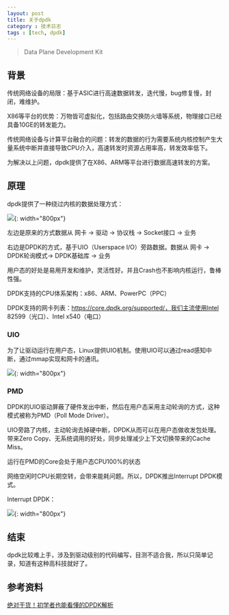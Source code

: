 ```yaml
---
layout: post
title: 关于dpdk
category : 技术日志
tags : [tech, dpdk]
---
```


>Data Plane Development Kit

## 背景

传统网络设备的局限：基于ASIC进行高速数据转发，迭代慢，bug修复慢，封闭，难维护。

X86等平台的优势：万物皆可虚拟化，包括路由交换防火墙等系统，物理接口已经具备10GE的转发能力。

传统网络设备与计算平台融合的问题：转发的数据的行为需要系统内核控制产生大量系统中断并直接导致CPU介入，高速转发时资源占用率高，转发效率低下。

为解决以上问题，dpdk提供了在X86、ARM等平台进行数据高速转发的方案。

## 原理

dpdk提供了一种绕过内核的数据处理方式：

![](   https://themeiwu.com/img/tech/0903.png){: width="800px"}

左边是原来的方式数据从 网卡 -> 驱动 -> 协议栈 -> Socket接口 -> 业务

右边是DPDK的方式，基于UIO（Userspace I/O）旁路数据。数据从 网卡 -> DPDK轮询模式-> DPDK基础库 -> 业务

用户态的好处是易用开发和维护，灵活性好。并且Crash也不影响内核运行，鲁棒性强。

DPDK支持的CPU体系架构：x86、ARM、PowerPC（PPC）

DPDK支持的网卡列表：https://core.dpdk.org/supported/，我们主流使用Intel 82599（光口）、Intel x540（电口）

### UIO

为了让驱动运行在用户态，Linux提供UIO机制。使用UIO可以通过read感知中断，通过mmap实现和网卡的通讯。

![](   https://themeiwu.com/img/tech/0904.png){: width="800px"}

### PMD

DPDK的UIO驱动屏蔽了硬件发出中断，然后在用户态采用主动轮询的方式，这种模式被称为PMD（Poll Mode Driver）。

UIO旁路了内核，主动轮询去掉硬中断，DPDK从而可以在用户态做收发包处理。带来Zero Copy、无系统调用的好处，同步处理减少上下文切换带来的Cache Miss。

运行在PMD的Core会处于用户态CPU100%的状态

网络空闲时CPU长期空转，会带来能耗问题。所以，DPDK推出Interrupt DPDK模式。

Interrupt DPDK：

![](   https://themeiwu.com/img/tech/0905.png){: width="800px"}

## 结束

dpdk比较难上手，涉及到驱动级别的代码编写，目测不适合我，所以只简单记录，知道有这种高科技就好了。

## 参考资料

[绝对干货！初学者也能看懂的DPDK解析](https://www.cnblogs.com/qcloud1001/p/9585724.html)
